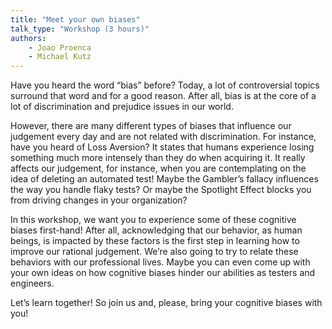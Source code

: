 ```yaml
---
title: "Meet your own biases"
talk_type: "Workshop (3 hours)"
authors:
    - Joao Proenca
    - Michael Kutz
---
```

Have you heard the word “bias” before?  Today, a lot of controversial topics surround that word and for a good reason. After all, bias is at the core of a lot of discrimination and prejudice issues in our world.

However, there are many different types of biases that influence our judgement every day and are not related with discrimination. For instance, have you heard of Loss Aversion? It states that humans experience losing something much more intensely than they do when acquiring it. It really affects our judgement, for instance, when you are contemplating on the idea of deleting an automated test! Maybe the Gambler’s fallacy influences the way you handle flaky tests? Or maybe the Spotlight Effect blocks you from driving changes in your organization?

In this workshop, we want you to experience some of these cognitive biases first-hand! After all, acknowledging that our behavior, as human beings, is impacted by these factors is the first step in learning how to improve our rational judgement. We’re also going to try to relate these behaviors with our professional lives. Maybe you can even come up with your own ideas on how cognitive biases hinder our abilities as testers and engineers.

Let’s learn together! So join us and, please, bring your cognitive biases with you!
